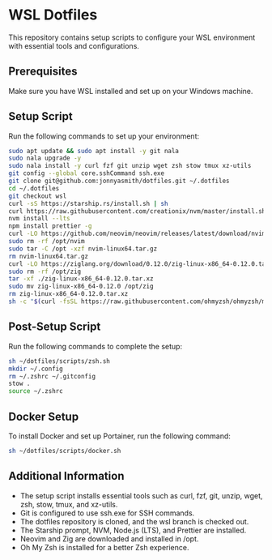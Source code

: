 # WSL Dotfiles

This repository contains setup scripts to configure your WSL environment with essential tools and configurations.

## Prerequisites

Make sure you have WSL installed and set up on your Windows machine.

## Setup Script

Run the following commands to set up your environment:

```bash
sudo apt update && sudo apt install -y git nala
sudo nala upgrade -y
sudo nala install -y curl fzf git unzip wget zsh stow tmux xz-utils
git config --global core.sshCommand ssh.exe
git clone git@github.com:jonnyasmith/dotfiles.git ~/.dotfiles
cd ~/.dotfiles
git checkout wsl
curl -sS https://starship.rs/install.sh | sh
curl https://raw.githubusercontent.com/creationix/nvm/master/install.sh | bash
nvm install --lts
npm install prettier -g
curl -LO https://github.com/neovim/neovim/releases/latest/download/nvim-linux64.tar.gz
sudo rm -rf /opt/nvim
sudo tar -C /opt -xzf nvim-linux64.tar.gz
rm nvim-linux64.tar.gz
curl -LO https://ziglang.org/download/0.12.0/zig-linux-x86_64-0.12.0.tar.xz
sudo rm -rf /opt/zig
tar -xf ./zig-linux-x86_64-0.12.0.tar.xz
sudo mv zig-linux-x86_64-0.12.0 /opt/zig
rm zig-linux-x86_64-0.12.0.tar.xz
sh -c "$(curl -fsSL https://raw.githubusercontent.com/ohmyzsh/ohmyzsh/master/tools/install.sh)"
```

## Post-Setup Script

Run the following commands to complete the setup:

```bash
sh ~/dotfiles/scripts/zsh.sh
mkdir ~/.config
rm ~/.zshrc ~/.gitconfig
stow .
source ~/.zshrc
```

## Docker Setup

To install Docker and set up Portainer, run the following command:

```bash
sh ~/dotfiles/scripts/docker.sh
```

## Additional Information

- The setup script installs essential tools such as curl, fzf, git, unzip, wget, zsh, stow, tmux, and xz-utils.
- Git is configured to use ssh.exe for SSH commands.
- The dotfiles repository is cloned, and the wsl branch is checked out.
- The Starship prompt, NVM, Node.js (LTS), and Prettier are installed.
- Neovim and Zig are downloaded and installed in /opt.
- Oh My Zsh is installed for a better Zsh experience.
